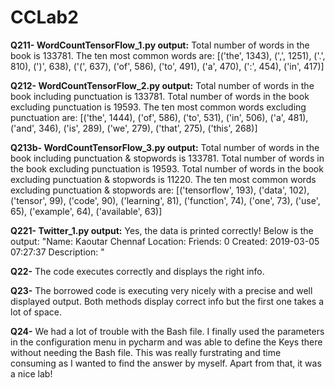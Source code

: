 # CCLab2

**Q211- WordCountTensorFlow_1.py output:**
Total number of words in the book is 133781.
The ten most common words are:
[('the', 1343), (',', 1251), ('.', 810), (')', 638), ('(', 637), ('of', 586), ('to', 491), ('a', 470), (':', 454), ('in', 417)]

**Q212- WordCountTensorFlow_2.py output:**
Total number of words in the book including punctuation  is 133781.
Total number of words in the book excluding punctuation  is 19593.
The ten most common words excluding punctuation are:
[('the', 1444), ('of', 586), ('to', 531), ('in', 506), ('a', 481), ('and', 346), ('is', 289), ('we', 279), ('that', 275), ('this', 268)]

**Q213b- WordCountTensorFlow_3.py output:**
Total number of words in the book including punctuation & stopwords  is 133781.
Total number of words in the book excluding punctuation  is 19593.
Total number of words in the book excluding punctuation & stopwords is 11220.
The ten most common words excluding punctuation & stopwords are:
[('tensorflow', 193), ('data', 102), ('tensor', 99), ('code', 90), ('learning', 81), ('function', 74), ('one', 73), ('use', 65), ('example', 64), ('available', 63)]

**Q221- Twitter_1.py output:**
Yes, the data is printed correctly! Below is the output:
"Name: Kaoutar Chennaf
Location: 
Friends: 0
Created: 2019-03-05 07:27:37
Description: "

**Q22-** The code executes correctly and displays the right info. 

**Q23-** The borrowed code is executing very nicely with a precise and well displayed output. Both methods display correct info but the first one takes a lot of space.

**Q24-** We had a lot of trouble with the Bash file. I finally used the parameters in the configuration menu in pycharm and was able to define the Keys there without needing the Bash file. This was really furstrating and time consuming as I wanted to find the answer by myself. Apart from that, it was a nice lab! 
